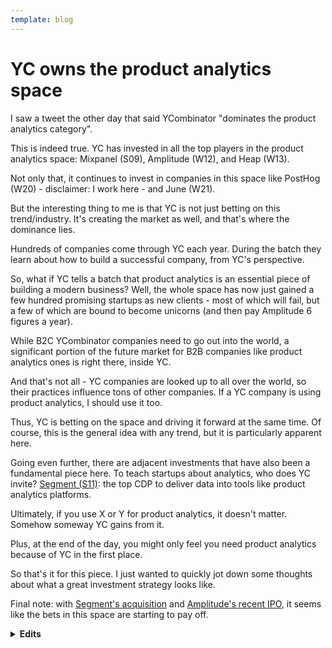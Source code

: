 ```yaml
---
template: blog
---
```

# YC owns the product analytics space

I saw a tweet the other day that said YCombinator "dominates the product analytics category".

This is indeed true. YC has invested in all the top players in the product analytics space: Mixpanel (S09), Amplitude (W12), and Heap (W13).

Not only that, it continues to invest in companies in this space like PostHog (W20) - disclaimer: I work here - and June (W21).

But the interesting thing to me is that YC is not just betting on this trend/industry. It's creating the market as well, and that's where the dominance lies.

Hundreds of companies come through YC each year. During the batch they learn about how to build a successful company, from YC's perspective.

So, what if YC tells a batch that product analytics is an essential piece of building a modern business? Well, the whole space has now just gained a few hundred promising startups as new clients - most of which will fail, but a few of which are bound to become unicorns (and then pay Amplitude 6 figures a year).

While B2C YCombinator companies need to go out into the world, a significant portion of the future market for B2B companies like product analytics ones is right there, inside YC.

And that's not all - YC companies are looked up to all over the world, so their practices influence tons of other companies. If a YC company is using product analytics, I should use it too.

Thus, YC is betting on the space and driving it forward at the same time. Of course, this is the general idea with any trend, but it is particularly apparent here.

Going even further, there are adjacent investments that have also been a fundamental piece here. To teach startups about analytics, who does YC invite? [Segment (S11)](https://www.youtube.com/watch?v=LLerCc7MOQo): the top CDP to deliver data into tools like product analytics platforms.

Ultimately, if you use X or Y for product analytics, it doesn't matter. Somehow someway YC gains from it.

Plus, at the end of the day, you might only feel you need product analytics because of YC in the first place.

So that's it for this piece. I just wanted to quickly jot down some thoughts about what a great investment strategy looks like.

Final note: with [Segment's acquisition](https://www.twilio.com/blog/twilio-acquires-segment) and [Amplitude's recent IPO](https://www.cnbc.com/2021/09/28/amplitude-starts-trading-on-nasdaq-in-direct-listing.html), it seems like the bets in this space are starting to pay off.

<details>

<summary><b>Edits</b></summary>

<br />

**05/11/2021:** Was just browsing HN today and saw [this](https://news.ycombinator.com/item?id=29106082). Another one for the list.

</details>
